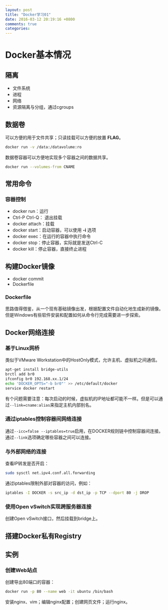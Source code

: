 ```yaml
---
layout: post
title: "Docker学习01"
date: 2016-03-12 20:19:16 +0800
comments: true
categories: 
---
```

# Docker基本情况 #

## 隔离 ##

- 文件系统
- 进程
- 网络
- 资源隔离与分组，通过cgroups

## 数据卷 ##

可以方便的用于文件共享；只读挂载可以方便的放置 **FLAG**。

```sh
docker run -v /data:/datavolume:ro
```
数据卷容器可以方便地实现多个容器之间的数据共享。

```sh
docker run --volumes-from CNAME
```

## 常用命令 ##

### 容器控制 ###

- docker run：运行
- Ctrl-P Ctrl-Q： 退出挂载
- docker attach：挂载
- docker start：启动容器，可以使用 **-i** 选项
- docker exec：在运行的容器中执行命令
- docker stop：停止容器，实际就是发送Ctrl-C
- docker kill：停止容器，直接终止进程

## 构建Docker镜像 ##

- docker commit
- Dockerfile

### Dockerfile ###

思路值得借鉴，从一个现有基础镜像出发，根据配置文件自动化地生成新的镜像。但是Windows有些软件安装和配置如何从命令行完成需要进一步探索。

## Docker网络连接 ##

### 基于Linux网桥 ###

类似于VMware Workstation中的HostOnly模式，允许主机、虚拟机之间通信。

```sh
apt-get install bridge-utils
brctl add br0
ifconfig br0 192.168.xx.1/24
echo 'DOCKER_OPTS="-b br0"' >> /etc/default/docker
service docker restart
```

有个问题需要注意：每次启动的时候，虚拟机的IP地址都可能不一样。但是可以通过`--link=cname:alias`来指定主机内部别名。

### 通过iptables控制容器间网络连接 ###

通过`--icc=false --iptables=true`启用，在DOCKER规则链中控制容器间连接。通过`--link`选项确定哪些容器之间可以连接。

### 与外部网络的连接 ###

查看IP转发是否开启：

```sh
sudo sysctl net.ipv4.conf.all.forwarding
```

通过iptables限制外部对容器的访问，例如：

```sh
iptables -I DOCKER -s src_ip -d dst_ip -p TCP --dport 80 -j DROP
```

### 使用Open vSwitch实现跨服务器连接 ###

创建Open vSwitch接口，然后挂载到bridge上。

## 搭建Docker私有Registry ##



## 实例 ##

### 创建Web站点 ###

创建导出80端口的容器：

```sh
docker run -p 80 --name web -it ubuntu /bin/bash
```

安装nginx、vim；编辑nginx配置；创建网页文件；运行nginx。